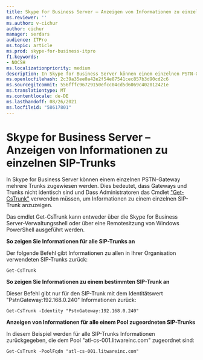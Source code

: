 ```yaml
---
title: Skype for Business Server – Anzeigen von Informationen zu einzelnen SIP-Trunks
ms.reviewer: ''
ms.author: v-cichur
author: cichur
manager: serdars
audience: ITPro
ms.topic: article
ms.prod: skype-for-business-itpro
f1.keywords:
- NOCSH
ms.localizationpriority: medium
description: In Skype for Business Server können einem einzelnen PSTN-Gateway mehrere Trunks zugewiesen werden. Gateways und Trunks sind nicht identisch, und Administratoren müssen das Cmdlet Get-CsTrunk verwenden, um Informationen zu einem einzelnen SIP-Trunk anzuzeigen.
ms.openlocfilehash: 2c39a35ee0a42e2f54e87541cec857b3d90cd2c6
ms.sourcegitcommit: 556fffc96729150efcc04cd5d6069c402012421e
ms.translationtype: MT
ms.contentlocale: de-DE
ms.lasthandoff: 08/26/2021
ms.locfileid: "58617801"
---
```

# <a name="skype-for-business-server---view-information-about-individual-sip-trunks"></a>Skype for Business Server – Anzeigen von Informationen zu einzelnen SIP-Trunks

In Skype for Business Server können einem einzelnen PSTN-Gateway mehrere Trunks zugewiesen werden. Dies bedeutet, dass Gateways und Trunks nicht identisch sind und Dass Administratoren das Cmdlet ["Get-CsTrunk"](/powershell/module/skype/Get-CsTrunk) verwenden müssen, um Informationen zu einem einzelnen SIP-Trunk anzuzeigen.

Das cmdlet Get-CsTrunk kann entweder über die Skype for Business Server-Verwaltungsshell oder über eine Remotesitzung von Windows PowerShell ausgeführt werden.

**So zeigen Sie Informationen für alle SIP-Trunks an**

Der folgende Befehl gibt Informationen zu allen in Ihrer Organisation verwendeten SIP-Trunks zurück:

`Get-CsTrunk`

**So zeigen Sie Informationen zu einem bestimmten SIP-Trunk an**

Dieser Befehl gibt nur für den SIP-Trunk mit dem Identitätswert "PstnGateway:192.168.0.240" Informationen zurück:

`Get-CsTrunk -Identity "PstnGateway:192.168.0.240"`

**Anzeigen von Informationen für alle einem Pool zugeordneten SIP-Trunks**

In diesem Beispiel werden für alle SIP-Trunks Informationen zurückgegeben, die dem Pool "atl-cs-001.litwareinc.com" zugeordnet sind:

`Get-CsTrunk -PoolFqdn "atl-cs-001.litwareinc.com"`
